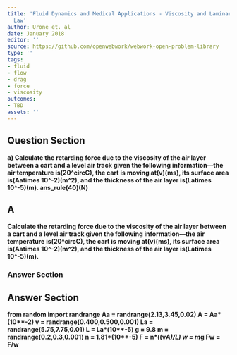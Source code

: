 ```yaml
---
title: 'Fluid Dynamics and Medical Applications - Viscosity and Laminar Flow: Poiseuilles
  Law'
author: Urone et. al
date: January 2018
editor: ''
source: https://github.com/openwebwork/webwork-open-problem-library
type: ''
tags:
- fluid
- flow
- drag
- force
- viscosity
outcomes:
- TBD
assets: ''
---
```


## Question Section 

<b>
a) Calculate the retarding force due to the viscosity of the air layer between a cart and a level air track given the following information—the air temperature is(20^circC), the cart is moving at(v)(ms), its surface area is(Aatimes 10^-2)(m^2), and the thickness of the air layer is(Latimes 10^-5)(m). 
ans_rule(40)(N)

## A
Calculate the retarding force due to the viscosity of the air layer between a cart and a level air track given the following information—the air temperature is(20^circC), the cart is moving at(v)(ms), its surface area is(Aatimes 10^-2)(m^2), and the thickness of the air layer is(Latimes 10^-5)(m). 
### Answer Section


## Answer Section

from random import randrange
Aa = randrange(2.13,3.45,0.02)
A = Aa*(10**-2)
v = randrange(0.400,0.500,0.001)
La = randrange(5.75,7.75,0.01)
L = La*(10**-5)
g = 9.8
m = randrange(0.2,0.3,0.001)
n = 1.81*(10**-5)
F = n*((v*A)/L)
w = m*g
Fw = F/w